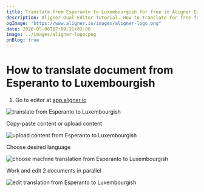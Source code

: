 ```yaml
---
title: Translate from Esperanto to Luxembourgish for free in Aligner Editor
description: Aligner Dual Editor Tutorial. How to translate for free from Esperanto to Luxembourgish. Aligner is multilingual document management platform. 
ogImage: "https://www.aligner.io/images/aligner-logo.png"
date: 2020-05-06T07:09:21+03:00
image: ../images/aligner-logo.png
onBlog: true
---
```


# How to translate document from Esperanto to Luxembourgish

1. Go to editor at [app.aligner.io](https://app.aligner.io "Aligner App web page")

![translate from Esperanto to Luxembourgish](../aligner-blank-editor.png "translate from Esperanto to Luxembourgish")

Copy-paste content or upload content

![upload content from Esperanto to Luxembourgish](../aligner-uploaded-document.png "upload content from Esperanto to Luxembourgish")

Choose desired language

![choose machine translation from Esperanto to Luxembourgish](../aligner-language-dropdown.png "choose machine translation from Esperanto to Luxembourgish")

Work and edit 2 documents in parallel

![edit translation from Esperanto to Luxembourgish](../aligner-double-sitded-editor.png "edit translation from Esperanto to Luxembourgish")

